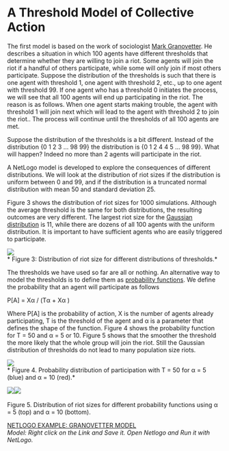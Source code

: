 # A Threshold Model of Collective Action
The first model is based on the work of sociologist [Mark Granovetter](http://en.wikipedia.org/wiki/Mark_Granovetter). He describes a situation in which 100 agents have different thresholds that determine whether they are willing to join a riot. Some agents will join the riot if a handful of others participate, while some will only join if most others participate. Suppose the distribution of the thresholds is such that there is one agent with threshold 1, one agent with threshold 2, etc., up to one agent with threshold 99. If one agent who has a threshold 0 initiates the process, we will see that all 100 agents will end up participating in the riot. The reason is as follows. When one agent starts making trouble, the agent with threshold 1 will join next which will lead to the agent with threshold 2 to join the riot.. The process will continue until the thresholds of all 100 agents are met.

Suppose the distribution of the thresholds is a bit different. Instead of the distribution {0 1 2 3 … 98 99} the distribution is {0 1 2 4 4 5 … 98 99}. What will happen? Indeed no more than 2 agents will participate in the riot.

A NetLogo model is developed to explore the consequences of different distributions. We will look at the distribution of riot sizes if the distribution is uniform between 0 and 99, and if the distribution is a truncated normal distribution with mean 50 and standard deviation 25.

Figure 3 shows the distribution of riot sizes for 1000 simulations. Although the average threshold is the same for both distributions, the resulting outcomes are very different. The largest riot size for the [Gaussian distribution](http://en.wikipedia.org/wiki/Normal_distribution) is 11, while there are dozens of all 100 agents with the uniform distribution. It is important to have sufficient agents who are easily triggered to participate.

![](https://raw.githubusercontent.com/comses/intro-to-abm/master/assets/images/Ch_15_Fig_3.png)<br>*
Figure 3: Distribution of riot size for different distributions of thresholds.*

The thresholds we have used so far are all or nothing. An alternative way to model the thresholds is to define them as [probability functions](http://en.wikipedia.org/wiki/Probability_density_function). We define the probability that an agent will participate as follows

P[A] = Xα / (Tα + Xα )

Where P[A] is the probability of action, X is the number of agents already participating, T is the threshold of the agent and α is a parameter that defines the shape of the function. Figure 4 shows the probability function for T = 50 and α = 5 or 10. Figure 5 shows that the smoother the threshold the more likely that the whole group will join the riot. Still the Gaussian distribution of thresholds do not lead to many population size riots.

![](https://raw.githubusercontent.com/comses/intro-to-abm/master/assets/images/Ch_15_Fig_4.png)<br>*
Figure 4. Probability distribution of participation with T = 50 for α = 5 (blue) and α = 10 (red).*


![](https://raw.githubusercontent.com/comses/intro-to-abm/master/assets/images/Ch_15_Fig_5a.png)![](https://raw.githubusercontent.com/comses/intro-to-abm/master/assets/images/Ch_15_Fig_5b.png)<br>*<br>*
Figure 5. Distribution of riot sizes for different probability functions using α = 5 (top) and α = 10 (bottom).

[NETLOGO EXAMPLE: GRANOVETTER MODEL](https://raw.githubusercontent.com/comses/intro-to-abm/master/assets/netlogo/granovetter.nlogo)<br>*Model: Right click on the Link and Save it. Open Netlogo and Run it with NetLogo.*
